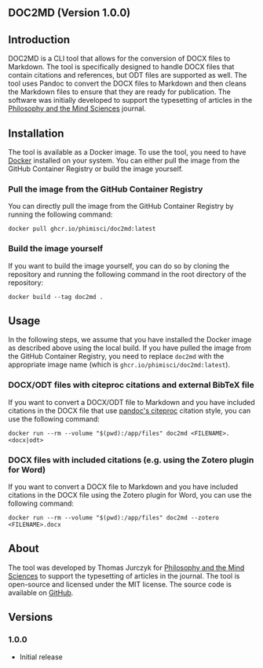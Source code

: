 ## DOC2MD (Version 1.0.0)

## Introduction
DOC2MD is a CLI tool that allows for the conversion of DOCX files to Markdown. The tool is specifically designed to handle DOCX files that contain citations and references, but ODT files are supported as well. The tool uses Pandoc to convert the DOCX files to Markdown and then cleans the Markdown files to ensure that they are ready for publication. The software was initially developed to support the typesetting of articles in the [Philosophy and the Mind Sciences](https://philosophymindscience.org/) journal.

## Installation
The tool is available as a Docker image. To use the tool, you need to have [Docker](https://docs.docker.com/engine/install/) installed on your system. You can either pull the image from the GitHub Container Registry or build the image yourself.

### Pull the image from the GitHub Container Registry
You can directly pull the image from the GitHub Container Registry by running the following command:

`docker pull ghcr.io/phimisci/doc2md:latest`

### Build the image yourself
If you want to build the image yourself, you can do so by cloning the repository and running the following command in the root directory of the repository:

`docker build --tag doc2md .`

## Usage
In the following steps, we assume that you have installed the Docker image as described above using the local build. If you have pulled the image from the GitHub Container Registry, you need to replace `doc2md` with the appropriate image name (which is `ghcr.io/phimisci/doc2md:latest`).

### DOCX/ODT files with citeproc citations and external BibTeX file
If you want to convert a DOCX/ODT file to Markdown and you have included citations in the DOCX file that use [pandoc's citeproc](https://pandoc.org/MANUAL.html#citation-syntax) citation style, you can use the following command:

`docker run --rm --volume "$(pwd):/app/files" doc2md <FILENAME>.<docx|odt>`

### DOCX files with included citations (e.g. using the Zotero plugin for Word)
If you want to convert a DOCX file to Markdown and you have included citations in the DOCX file using the Zotero plugin for Word, you can use the following command:

`docker run --rm --volume "$(pwd):/app/files" doc2md --zotero <FILENAME>.docx`

## About
The tool was developed by Thomas Jurczyk for [Philosophy and the Mind Sciences](https://philosophymindscience.org/) to support the typesetting of articles in the journal. The tool is open-source and licensed under the MIT license. The source code is available on [GitHub](https://github.com/phimisci/doc2md-os).

## Versions

### 1.0.0

- Initial release